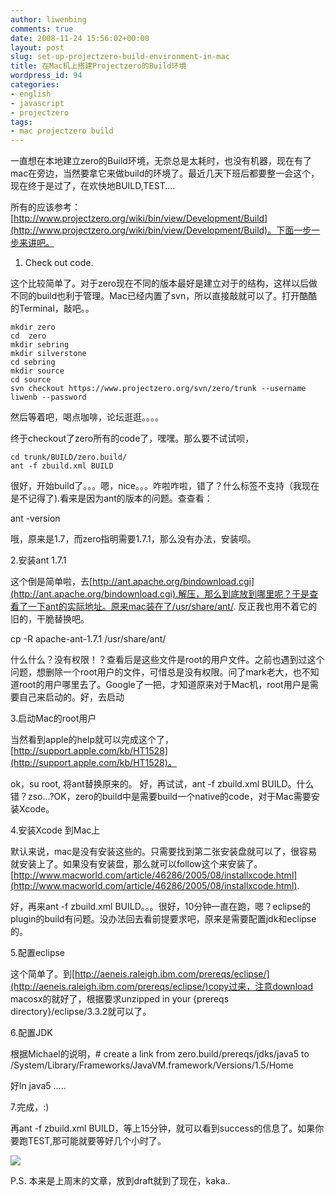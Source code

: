 ```yaml
---
author: liwenbing
comments: true
date: 2008-11-24 15:56:02+00:00
layout: post
slug: set-up-projectzero-build-environment-in-mac
title: 在Mac机上搭建Projectzero的Build环境
wordpress_id: 94
categories:
- english
- javascript
- projectzero
tags:
- mac projectzero build
---
```


一直想在本地建立zero的Build环境，无奈总是太耗时，也没有机器，现在有了mac在旁边，当然要拿它来做build的环境了。最近几天下班后都要整一会这个，现在终于是过了，在欢快地BUILD,TEST....

所有的应该参考：[http://www.projectzero.org/wiki/bin/view/Development/Build](http://www.projectzero.org/wiki/bin/view/Development/Build)。下面一步一步来讲吧。

1. Check out code.

这个比较简单了。对于zero现在不同的版本最好是建立对于的结构，这样以后做不同的build也利于管理。Mac已经内置了svn，所以直接敲就可以了。打开酷酷的Terminal，敲吧。。

    
    
    mkdir zero
    cd  zero
    mkdir sebring
    mkdir silverstone
    cd sebring
    mkdir source
    cd source
    svn checkout https://www.projectzero.org/svn/zero/trunk --username liwenb --password 



然后等着吧，喝点咖啡，论坛逛逛。。。。

终于checkout了zero所有的code了，嘿嘿。那么要不试试呗，

    
    
    cd trunk/BUILD/zero.build/
    ant -f zbuild.xml BUILD
    


很好，开始build了。。。嗯，nice。。。咋啦咋啦，错了？什么标签不支持（我现在是不记得了).看来是因为ant的版本的问题。查查看：

ant -version

哦，原来是1.7，而zero指明需要1.7.1，那么没有办法，安装呗。

2.安装ant 1.7.1

这个倒是简单啦，去[http://ant.apache.org/bindownload.cgi](http://ant.apache.org/bindownload.cgi).解压，那么到底放到哪里呢？于是查看了一下ant的实际地址。原来mac装在了/usr/share/ant/. 反正我也用不着它的旧的，干脆替换吧。

cp -R apache-ant-1.7.1 /usr/share/ant/

什么什么？没有权限！？查看后是这些文件是root的用户文件。之前也遇到过这个问题，想删除一个root用户的文件，可惜总是没有权限。问了mark老大，也不知道root的用户哪里去了。Google了一把，才知道原来对于Mac机，root用户是需要自己来启动的。好，去启动

3.启动Mac的root用户

当然看到apple的help就可以完成这个了，[http://support.apple.com/kb/HT1528](http://support.apple.com/kb/HT1528)。

ok，su root, 将ant替换原来的。 好，再试试，ant -f zbuild.xml BUILD。什么错？zso...?OK，zero的build中是需要build一个native的code，对于Mac需要安装Xcode。

4.安装Xcode 到Mac上

默认来说，mac是没有安装这些的。只需要找到第二张安装盘就可以了，很容易就安装上了。如果没有安装盘，那么就可以follow这个来安装了。[http://www.macworld.com/article/46286/2005/08/installxcode.html](http://www.macworld.com/article/46286/2005/08/installxcode.html).

好，再来ant -f zbuild.xml BUILD。。。很好，10分钟一直在跑，嗯？eclipse的plugin的build有问题。没办法回去看前提要求吧，原来是需要配置jdk和eclipse的。

5.配置eclipse

这个简单了。到[http://aeneis.raleigh.ibm.com/prereqs/eclipse/](http://aeneis.raleigh.ibm.com/prereqs/eclipse/)copy过来，注意download macosx的就好了，根据要求unzipped in your {prereqs directory}/eclipse/3.3.2就可以了。

6.配置JDK

根据Michael的说明，# create a link from zero.build/prereqs/jdks/java5 to  /System/Library/Frameworks/JavaVM.framework/Versions/1.5/Home

好ln java5 .....

7.完成，:)

再ant -f zbuild.xml BUILD，等上15分钟，就可以看到success的信息了。如果你要跑TEST,那可能就要等好几个小时了。

[![](http://liwenbing.cn/wp-content/uploads/2008/11/terminal-300x192.png)](http://liwenbing.cn/wp-content/uploads/2008/11/terminal.png)

P.S. 本来是上周末的文章，放到draft就到了现在，kaka..
